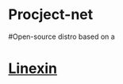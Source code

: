# Procject-net
#Open-source distro based on a 
<tr>
<td>
 <h1> <a href="https://www.youtube.com" target="_blank">Linexin</a></h1>
</td>
</tr>
